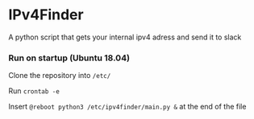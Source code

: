 
# IPv4Finder

A python script that gets your internal ipv4 adress and send it to slack

### Run on startup (Ubuntu 18.04)

Clone the repository into ```/etc/```

Run ```crontab -e```

Insert ```@reboot python3 /etc/ipv4finder/main.py &``` at the end of the file



